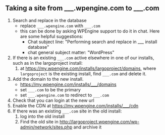 ## Taking a site from ___.wpengine.com to ___.com

1. Search and replace in the database
	- replace `___.wpengine.com` with `___.com`
	- this can be done by asking WPEngine support to do it in chat. Here are some helpful suggestions:
		- Chat subject line: "Performing search and replace in ___ install database"
		- chat general subject matter: "WordPress"
2. If there is an existing `___.com` active elsewhere in one of our installs, such as in the largoproject install:
	1. at https://my.wpengine.com/installs/largoproject/domains, where `largoproject` is the existing install, find `___.com` and delete it.
3. Add the domain to the new install.
	- https://my.wpengine.com/installs/___/domains
	- set `___.com` to be the primary
	- set `___.wpengine.com` to redirect to `___.com`
4. Check that you can login at the new url
5. Enable the CDN at https://my.wpengine.com/installs/___/cdn
6. If there was an existing `___.com` site in the old install:
	1. log into the old install
	2. Find the old site in http://largoproject.wpengine.com/wp-admin/network/sites.php and archive it
